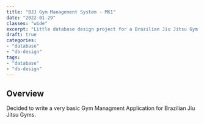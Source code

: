 ```yaml
---
title: "BJJ Gym Management System - MK1"
date: "2022-01-29"
classes: "wide"
excerpt: "Little database design project for a Brazilian Jiu Jitsu Gym Management system."
draft: true
categories:
- "database"
- "db-design"
tags:
- "database"
- "db-design"
---
```


## Overview

Decided to write a very basic Gym Managment Application for Brazilian Jiu Jitsu Gyms. 